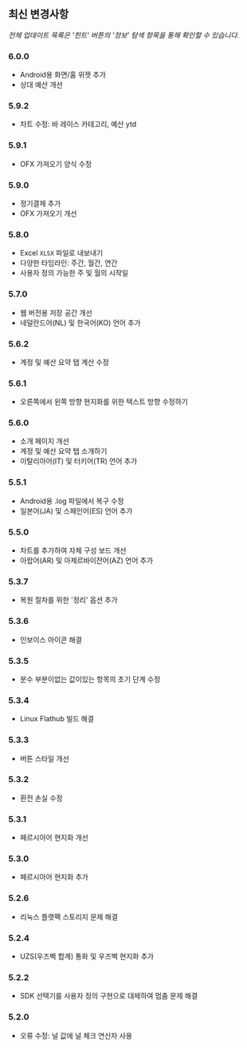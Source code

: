 ## 최신 변경사항

_전체 업데이트 목록은 '힌트' 버튼의 '정보' 탐색 항목을 통해 확인할 수 있습니다._

### 6.0.0
- Android용 화면/홈 위젯 추가
- 상대 예산 개선

### 5.9.2
- 차트 수정: 바 레이스 카테고리, 예산 ytd

### 5.9.1
- OFX 가져오기 양식 수정

### 5.9.0
- 정기결제 추가
- OFX 가져오기 개선

### 5.8.0
- Excel `XLSX` 파일로 내보내기
- 다양한 타임라인: 주간, 월간, 연간
- 사용자 정의 가능한 주 및 월의 시작일

### 5.7.0
- 웹 버전용 저장 공간 개선
- 네덜란드어(NL) 및 한국어(KO) 언어 추가

### 5.6.2
- 계정 및 예산 요약 탭 계산 수정

### 5.6.1
- 오른쪽에서 왼쪽 방향 현지화를 위한 텍스트 방향 수정하기 

### 5.6.0
- 소개 페이지 개선
- 계정 및 예산 요약 탭 소개하기
- 이탈리아어(IT) 및 터키어(TR) 언어 추가

### 5.5.1
- Android용 .log 파일에서 복구 수정
- 일본어(JA) 및 스페인어(ES) 언어 추가 

### 5.5.0
- 차트를 추가하여 자체 구성 보드 개선
- 아랍어(AR) 및 아제르바이잔어(AZ) 언어 추가

### 5.3.7
- 복원 절차를 위한 '정리' 옵션 추가  

### 5.3.6
- 인보이스 아이콘 해결

### 5.3.5
- 분수 부분이없는 값이있는 항목의 초기 단계 수정

### 5.3.4
- Linux Flathub 빌드 해결

### 5.3.3
- 버튼 스타일 개선

### 5.3.2
- 환전 손실 수정

### 5.3.1
- 페르시아어 현지화 개선

### 5.3.0
- 페르시아어 현지화 추가

### 5.2.6
- 리눅스 플랫팩 스토리지 문제 해결

### 5.2.4
- UZS(우즈벡 합계) 통화 및 우즈벡 현지화 추가

### 5.2.2
- SDK 선택기를 사용자 정의 구현으로 대체하여 멈춤 문제 해결

### 5.2.0
- 오류 수정: 널 값에 널 체크 연산자 사용